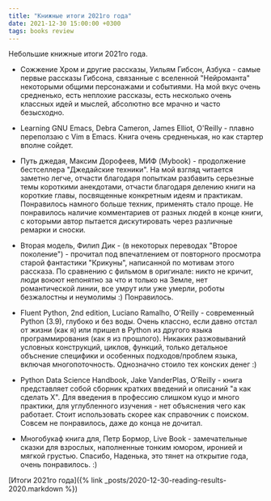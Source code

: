 ```yaml
---
title: "Книжные итоги 2021го года"
date: 2021-12-30 15:00:00 +0300
tags: books review
---
```

Небольшие книжные итоги 2021го года.
<!--more-->

* Сожжение Хром и другие рассказы, Уильям Гибсон, Азбука - самые первые рассказы Гибсона, связанные с вселенной "Нейроманта" некоторыми общими персонажами и событиями. На мой вкус очень средненько, есть неплохие рассказы, есть несколько очень классных идей и мыслей, абсолютно все мрачно и часто безысходно.

* Learning GNU Emacs, Debra Cameron, James Elliot, O'Reilly - плавно переползаю с Vim в Emacs. Книга очень средненькая, но как стартер вполне сойдет.

* Путь джедая, Максим Дорофеев, МИФ (Mybook) - продолжение бестселлера "Джедайские техники". На мой взгляд читается заметно легче, отчасти благодаря попыткам разбавить серьезные темы короткими анекдотами, отчасти благодаря делению книги на короткие главы, посвященные конкретным идеям и практикам. Понравилось намного больше техник, применять стало проще. Не понравилось наличие комментариев от разных людей в конце книги, с которыми автор пытается дискутировать через различные ремарки и сноски.

* Вторая модель, Филип Дик - (в некоторых переводах "Второе поколение") - прочитал под впечатлением от повторного просмотра старой фантастики "Крикуны", написанной по мотивам этого рассказа. По сравнению с фильмом в оригинале: никто не кричит, люди воюют непонятно за что и только на Земле, нет романтической линии, все умрут или уже умерли, роботы безжалостны и неумолимы :) Понравилось.

* Fluent Python, 2nd edition, Luciano Ramalho, O'Reilly - современный Python (3.9), глубоко и без воды. Очень классно, если давно отстал от жизни (как я) или пришел в Python из другого языка программирования (как я из прошлого). Никаких разжовываний условных конструкций, циклов, функций, только детальное объснение специфики и особенных подходов/проблем языка, включая многопоточность. Однозначно стоило тех конских денег :)

* Python Data Science Handbook, Jake VanderPlas, O'Reilly - книга представляет собой сборник кратких введений и описаний "а как сделать Х". Для введения в профессию слишком куцо и много практики, для углубленного изучения - нет объяснения чего как работает. Стоит использовать скорее как справочник с поиском. Совсем не понравилось, даже до конца не дочитал.

* Многобукаф книга для, Петр Бормор, Live Book - замечательные сказки для взрослых, наполненные тонким юмором, иронией и мягкой грустью. Спасибо, Наденька, это тянет на открытие года, очень понравилось. :)

[Итоги 2021го года]({% link _posts/2020-12-30-reading-results-2020.markdown %})
